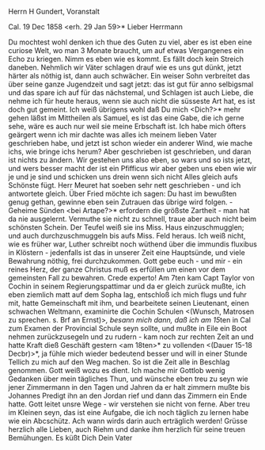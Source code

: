 Herrn H Gundert, Voranstalt

 Cal. 19 Dec 1858
 <erh. 29 Jan 59>*
Lieber Herrmann

Du mochtest wohl denken ich thue des Guten zu viel, aber es ist eben eine curiose Welt, wo man 3 Monate braucht, um auf etwas Vergangenes ein Echo zu kriegen. Nimm es eben wie es kommt. Es fällt doch kein Streich daneben. Nehmlich wir Väter schlagen drauf wie es uns gut dünkt, jetzt härter als nöthig ist, dann auch schwächer. Ein weiser Sohn verbreitet das über seine ganze Jugendzeit und sagt jetzt: das ist gut für anno selbigsmal und das spare ich auf für das nächstemal, und Schlagen ist auch Liebe, die nehme ich für heute heraus, wenn sie auch nicht die süsseste Art hat, es ist doch gut gemeint. Ich weiß übrigens wohl daß Du mich <Dich?>* mehr gehen läßst im Mittheilen als Samuel, es ist das eine Gabe, die ich gerne sehe, wäre es auch nur weil sie meine Erbschaft ist. Ich habe mich öfters geärgert wenn ich mir dachte was alles ich meinem lieben Vater geschrieben habe, und jetzt ist schon wieder ein anderer Wind, wie mache ichs, wie bringe ichs herum? Aber geschrieben ist geschrieben, und daran ist nichts zu ändern. Wir gestehen uns also eben, so wars und so ists jetzt, und wers besser macht der ist ein Pfifficus wir aber geben uns eben wie wir je und je sind und schicken uns drein wenn sich nicht Alles gleich aufs Schönste fügt. 
Herr Meuret hat soeben sehr nett geschrieben - und ich antwortete gleich. Über Fried möchte ich sagen: Du hast im bewußten genug gethan, gewinne eben sein Zutrauen das übrige wird folgen. - Geheime Sünden <bei Artape?>* erfordern die größste Zartheit - man hat da nie ausgelernt. Vermuthe sie nicht zu schnell, traue aber auch nicht beim schönsten Schein. Der Teufel weiß sie ins Miss. Haus einzuschmugglen; und auch durchzuschmuggeln bis aufs Miss. Feld heraus. Ich weiß nicht, wie es früher war, Luther schreibt noch wüthend über die immundis fluxibus in Klöstern - jedenfalls ist das in unserer Zeit eine Hauptsünde, und viele Bewahrung nöthig, frei durchzukommen. Gott gebe euch - und mir - ein reines Herz, der ganze Christus muß es erfüllen um einen vor dem gemeinsten Fall zu bewahren. Crede experto! 
Am 7ten kam Capt Taylor von Cochin in seinem Regierungspattimar und da er gleich zurück mußte, ich eben ziemlich matt auf dem Sopha lag, entschloß ich mich flugs und fuhr mit, hatte Gemeinschaft mit ihm, und bearbeitete seinen Lieutenant, einen schwachen Weltmann, examinirte die Cochin Schulen <(Wunsch, Matrosen zu sprechen. s. Brf an Ernst)>*, besann mich dann, daß ich am 15*ten in Cal zum Examen der Provincial Schule seyn sollte, und mußte in Eile ein Boot nehmen zurückzusegeln und zu rudern - kam noch zur rechten Zeit an und hatte Kraft dieß Geschäft gestern <am 18ten>* zu vollenden <(Dauer 15-18 Decbr)>*, ja fühle mich wieder bedeutend besser und will in einer Stunde Tellich zu mich auf den Weg machen. So ist die Zeit alle in Beschlag genommen. Gott weiß wozu es dient. Ich mache mir Gottlob wenig Gedanken über mein tägliches Thun, und wünsche eben treu zu seyn wie jener Zimmermann in den Tagen und Jahren da er halt zimmern mußte bis Johannes Predigt ihn an den Jordan rief und dann das Zimmern ein Ende hatte. Gott leitet unsre Wege - wir verstehen sie nicht von ferne. Aber treu im Kleinen seyn, das ist eine Aufgabe, die ich noch täglich zu lernen habe wie ein Abcschütz. Ach wann wirds darin auch erträglich werden! Grüsse herzlich alle Lieben, auch Riehm und danke ihm herzlich für seine treuen Bemühungen. 
 Es küßt Dich Dein Vater

